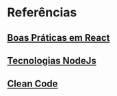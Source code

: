 # Referências

## [Boas Práticas em React](https://github.com/gislainejessica/Referencias/blob/master/BoasPraticasReact.md)
## [Tecnologias NodeJs](https://github.com/gislainejessica/Referencias/blob/master/Tecnologias.md)
## [Clean Code](https://github.com/gislainejessica/Referencias/blob/master/CleanCode.md) 
